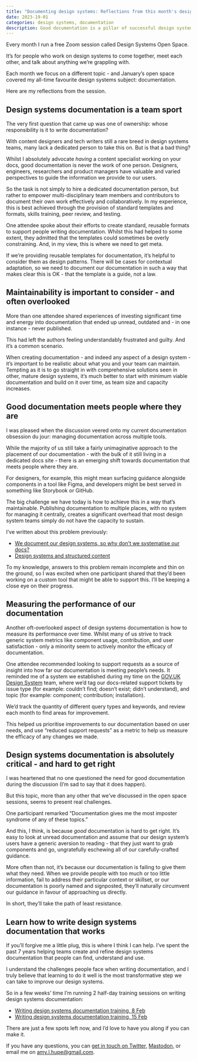```yaml
---
title: "Documenting design systems: Reflections from this month's design systems open space"
date: 2023-19-01
categories: design systems, documentation
description: Good documentation is a pillar of successful design systems, but it's something most of us find daunting. We gathered together at this month's design systems open space to discuss.
---
```


Every month I run a free Zoom session called Design Systems Open Space.

It’s for people who work on design systems to come together, meet each other, and talk about anything we’re grappling with. 

Each month we focus on a different topic - and January’s open space covered my all-time favourite design systems subject: documentation. 

Here are my reflections from the session.

## Design systems documentation is a team sport

The very first question that came up was one of ownership: whose responsibility is it to write documentation?

With content designers and tech writers still a rare breed in design systems teams, many lack a dedicated person to take this on. But is that a bad thing?

Whilst I absolutely advocate _having_ a content specialist working on your docs, good documentation is never the work of one person. Designers, engineers, researchers and product managers have valuable and varied perspectives to guide the information we provide to our users.

So the task is not simply to hire a dedicated documentation person, but rather to empower multi-disciplinary team members and contributors to document their own work effectively and collaboratively. In my experience, this is best achieved through the provision of standard templates and formats, skills training, peer review, and testing.

One attendee spoke about their efforts to create standard, reusable formats to support people writing documentation. Whilst this had helped to some extent, they admitted that the templates could sometimes be overly constraining. And, in my view, this is where we need to get meta.

If we’re providing reusable templates for documentation, it’s helpful to consider them as design patterns. There will be cases for contextual adaptation, so we need to document our documentation in such a way that makes clear this is OK - that the template is a guide, not a law.

## Maintainability is important to consider - and often overlooked

More than one attendee shared experiences of investing significant time and energy into documentation that ended up unread, outdated and - in one instance - never published.

This had left the authors feeling understandably frustrated and guilty. And it’s a common scenario.

When creating documentation - and indeed any aspect of a design system - it’s important to be realistic about what you and your team can maintain. Tempting as it is to go straight in with comprehensive solutions seen in other, mature design systems, it’s much better to start with minimum viable documentation and build on it over time, as team size and capacity increases.

## Good documentation meets people where they are

I was pleased when the discussion veered onto my current documentation obsession du jour: managing documentation across multiple tools.

While the majority of us still take a fairly unimaginative approach to the placement of our documentation - with the bulk of it still living in a dedicated docs site - there is an emerging shift towards documentation that meets people where they are.

For designers, for example, this might mean surfacing guidance alongside components in a tool like Figma, and developers might be best served in something like Storybook or GitHub.

The big challenge we have today is how to achieve this in a way that’s maintainable. Publishing documentation to multiple places, with no system for managing it centrally, creates a significant overhead that most design system teams simply do not have the capacity to sustain. 

I’ve written about this problem previously:

- [We document our design systems, so why don’t we systematise our docs?](/articles/modular-design-system-documentation/)
- [Design systems and structured content](/articles/design-systems-structured-content/)

To my knowledge, answers to this problem remain incomplete and thin on the ground, so I was excited when one participant shared that they’d been working on a custom tool that might be able to support this. I’ll be keeping a close eye on their progress.

## Measuring the performance of our documentation

Another oft-overlooked aspect of design systems documentation is how to measure its performance over time. Whilst many of us strive to track generic system metrics like component usage, contribution, and user satisfaction - only a minority seem to actively monitor the efficacy of documentation. 

One attendee recommended looking to support requests as a source of insight into how far our documentation is meeting people’s needs. It reminded me of a system we established during my time on the [GOV.UK Design System](https://design-system.service.gov.uk/) team, where we’d tag our docs-related support tickets by issue type (for example: couldn’t find; doesn’t exist; didn’t understand), and topic (for example: component; contribution; installation). 

We’d track the quantity of different query types and keywords, and review each month to find areas for improvement.

This helped us prioritise improvements to our documentation based on user needs, and use “reduced support requests” as a metric to help us measure the efficacy of any changes we made.

## Design systems documentation is absolutely critical - and hard to get right

I was heartened that no one questioned the need for good documentation during the discussion (I’m sad to say that it does happen).

But this topic, more than any other that we’ve discussed in the open space sessions, seems to present real challenges.

One participant remarked “Documentation gives me the most imposter syndrome of any of these topics.”

And this, I think, is because _good_ documentation is hard to get right. It’s easy to look at unread documentation and assume that our design system’s users have a generic aversion to reading - that they just want to grab components and go, ungratefully eschewing all of our carefully-crafted guidance.

More often than not, it’s because our documentation is failing to give them what they need. When we provide people with too much or too little information, fail to address their particular context or skillset, or our documentation is poorly named and signposted, they’ll naturally circumvent our guidance in favour of approaching us directly. 

In short, they’ll take the path of least resistance.

## Learn how to write design systems documentation that works

If you’ll forgive me a little plug, this is where I think I can help. I’ve spent the past 7 years helping teams create and refine design systems documentation that people can find, understand and use.

I understand the challenges people face when writing documentation, and I truly believe that learning to do it well is the most transformative step we can take to improve our design systems.

So in a few weeks’ time I’m running 2 half-day training sessions on writing design systems documentation:

- [Writing design systems documentation training, 8 Feb](https://bit.ly/3Whc546
)
- [Writing design systems documentation training, 15 Feb](https://bit.ly/3COLVik
)

There are just a few spots left now, and I’d love to have you along if you can make it.

If you have any questions, you can [get in touch on Twitter](https://twitter.com/Amy_Hupe), [Mastodon](https://social.design.systems/@Amy_Hupe), or email me on [amy.l.hupe@gmail.com](mailto:amy.l.hupe@gmail.com).